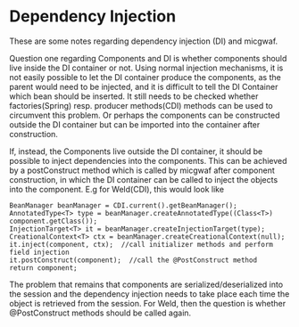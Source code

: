 Dependency Injection
====================

These are some notes regarding dependency injection (DI) and micgwaf.

Question one regarding Components and DI is whether components should live inside the DI container or not.
Using normal injection mechanisms, it is not easily possible to let the DI container produce the components, 
as the parent would need to be injected, and it is difficult to tell the DI Container which bean should be inserted.
It still needs to be checked whether factories(Spring) resp. producer methods(CDI) methods can be used to circumvent this problem.
Or perhaps the components can be constructed outside the DI container but can be imported into the container after construction.

If, instead, the Components live outside the DI container, it should be possible to inject dependencies into the components.
This can be achieved by a postConstruct method which is called by micgwaf after component construction, 
in which the DI container can be called to inject the objects into the component. E.g for Weld(CDI), this would look like

    BeanManager beanManager = CDI.current().getBeanManager();
    AnnotatedType<T> type = beanManager.createAnnotatedType((Class<T>) component.getClass());
    InjectionTarget<T> it = beanManager.createInjectionTarget(type);
    CreationalContext<T> ctx = beanManager.createCreationalContext(null);
    it.inject(component, ctx);  //call initializer methods and perform field injection
    it.postConstruct(component);  //call the @PostConstruct method
    return component;

The problem that remains that components are serialized/deserialized into the session and the dependency injection
needs to take place each time the object is retrieved from the session.
For Weld, then the question is whether @PostConstruct methods should be called again.

